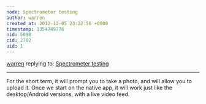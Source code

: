 ```yaml
---
node: Spectrometer testing
author: warren
created_at: 2012-12-05 23:22:56 +0000
timestamp: 1354749776
nid: 5098
cid: 2702
uid: 1
---
```




[warren](../profile/warren) replying to: [Spectrometer testing](../notes/cfastie/12-3-2012/spectrometer-testing)

----
For the short term, it will prompt you to take a photo, and will allow you to upload it. Once we start on the native app, it will work just like the desktop/Android versions, with a live video feed.